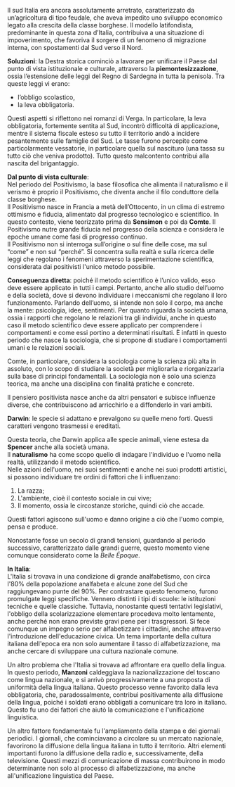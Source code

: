 Il sud Italia era ancora assolutamente arretrato, caratterizzato da un’agricoltura di tipo feudale, che aveva impedito uno sviluppo economico legato alla crescita della classe borghese. Il modello latifondista, predominante in questa zona d’Italia, contribuiva a una situazione di impoverimento, che favoriva il sorgere di un fenomeno di migrazione interna, con spostamenti dal Sud verso il Nord.

**Soluzioni**: la Destra storica cominciò a lavorare per unificare il Paese dal punto di vista istituzionale e culturale, attraverso la **piemontesizzazione**, ossia l’estensione delle leggi del Regno di Sardegna in tutta la penisola. Tra queste leggi vi erano:

- l’obbligo scolastico,
- la leva obbligatoria.

Questi aspetti si riflettono nei romanzi di Verga. In particolare, la leva obbligatoria, fortemente sentita al Sud, incontrò difficoltà di applicazione, mentre il sistema fiscale esteso su tutto il territorio andò a incidere pesantemente sulle famiglie del Sud. Le tasse furono percepite come particolarmente vessatorie, in particolare quella sul nascituro (una tassa su tutto ciò che veniva prodotto). Tutto questo malcontento contribuì alla nascita del brigantaggio.

**Dal punto di vista culturale**:  
Nel periodo del Positivismo, la base filosofica che alimenta il naturalismo e il verismo è proprio il Positivismo, che diventa anche il filo conduttore della classe borghese.  
Il Positivismo nasce in Francia a metà dell’Ottocento, in un clima di estremo ottimismo e fiducia, alimentato dal progresso tecnologico e scientifico. In questo contesto, viene teorizzato prima da **Sensimon** e poi da **Comte**. Il Positivismo nutre grande fiducia nel progresso della scienza e considera le epoche umane come fasi di progresso continuo.  
Il Positivismo non si interroga sull’origine o sul fine delle cose, ma sul “come” e non sul “perché”. Si concentra sulla realtà e sulla ricerca delle leggi che regolano i fenomeni attraverso la sperimentazione scientifica, considerata dai positivisti l'unico metodo possibile.

**Conseguenza diretta**: poiché il metodo scientifico è l’unico valido, esso deve essere applicato in tutti i campi. Pertanto, anche allo studio dell’uomo e della società, dove si devono individuare i meccanismi che regolano il loro funzionamento. Parlando dell’uomo, si intende non solo il corpo, ma anche la mente: psicologia, idee, sentimenti. Per quanto riguarda la società umana, ossia i rapporti che regolano le relazioni tra gli individui, anche in questo caso il metodo scientifico deve essere applicato per comprendere i comportamenti e come essi portino a determinati risultati. È infatti in questo periodo che nasce la sociologia, che si propone di studiare i comportamenti umani e le relazioni sociali.

Comte, in particolare, considera la sociologia come la scienza più alta in assoluto, con lo scopo di studiare la società per migliorarla e riorganizzarla sulla base di principi fondamentali. La sociologia non è solo una scienza teorica, ma anche una disciplina con finalità pratiche e concrete.

Il pensiero positivista nasce anche da altri pensatori e subisce influenze diverse, che contribuiscono ad arricchirlo e a diffonderlo in vari ambiti. 

**Darwin**: le specie si adattano e prevalgono su quelle meno forti. Questi caratteri vengono trasmessi e ereditati.

Questa teoria, che Darwin applica alle specie animali, viene estesa da **Spencer** anche alla società umana.  
Il **naturalismo** ha come scopo quello di indagare l'individuo e l'uomo nella realtà, utilizzando il metodo scientifico.  
Nelle azioni dell'uomo, nei suoi sentimenti e anche nei suoi prodotti artistici, si possono individuare tre ordini di fattori che li influenzano:

1. La razza;
2. L'ambiente, cioè il contesto sociale in cui vive;
3. Il momento, ossia le circostanze storiche, quindi ciò che accade.

Questi fattori agiscono sull'uomo e danno origine a ciò che l'uomo compie, pensa e produce.

Nonostante fosse un secolo di grandi tensioni, guardando al periodo successivo, caratterizzato dalle grandi guerre, questo momento viene comunque considerato come la _Belle Époque_.

**In Italia**:  
L'Italia si trovava in una condizione di grande analfabetismo, con circa l'80% della popolazione analfabeta e alcune zone del Sud che raggiungevano punte del 90%. Per contrastare questo fenomeno, furono promulgate leggi specifiche. Vennero distinti i tipi di scuole: le istituzioni tecniche e quelle classiche. Tuttavia, nonostante questi tentativi legislativi, l'obbligo della scolarizzazione elementare procedeva molto lentamente, anche perché non erano previste gravi pene per i trasgressori. Si fece comunque un impegno serio per alfabetizzare i cittadini, anche attraverso l'introduzione dell'educazione civica. Un tema importante della cultura italiana dell'epoca era non solo aumentare il tasso di alfabetizzazione, ma anche cercare di sviluppare una cultura nazionale comune.

Un altro problema che l'Italia si trovava ad affrontare era quello della lingua. In questo periodo, **Manzoni** caldeggiava la nazionalizzazione del toscano come lingua nazionale, e si arrivò progressivamente a una proposta di uniformità della lingua italiana. Questo processo venne favorito dalla leva obbligatoria, che, paradossalmente, contribuì positivamente alla diffusione della lingua, poiché i soldati erano obbligati a comunicare tra loro in italiano. Questo fu uno dei fattori che aiutò la comunicazione e l'unificazione linguistica.

Un altro fattore fondamentale fu l'ampliamento della stampa e dei giornali periodici. I giornali, che cominciavano a circolare su un mercato nazionale, favorirono la diffusione della lingua italiana in tutto il territorio. Altri elementi importanti furono la diffusione della radio e, successivamente, della televisione. Questi mezzi di comunicazione di massa contribuirono in modo determinante non solo al processo di alfabetizzazione, ma anche all'unificazione linguistica del Paese.

